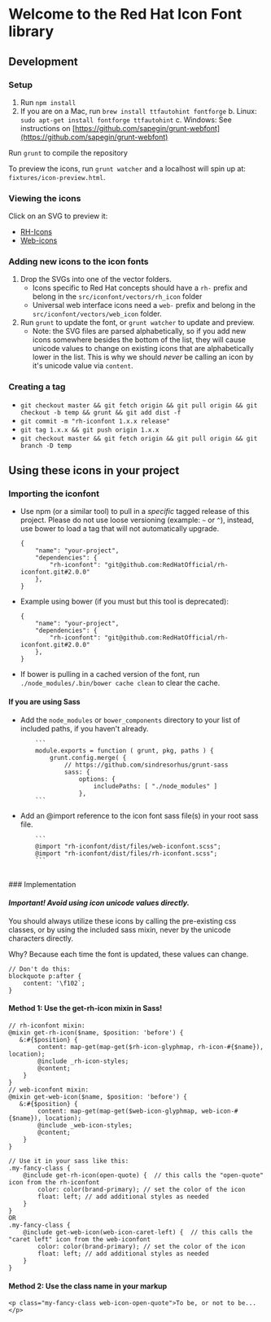 # Welcome to the Red Hat Icon Font library

## Development

### Setup

1. Run `npm install`
2. If you are on a Mac, run `brew install ttfautohint fontforge`
    b. Linux: `sudo apt-get install fontforge ttfautohint`
    c. Windows: See instructions on [https://github.com/sapegin/grunt-webfont](https://github.com/sapegin/grunt-webfont)


Run `grunt` to compile the repository

To preview the icons, run `grunt watcher` and a localhost will spin up at: `fixtures/icon-preview.html`.

### Viewing the icons

Click on an SVG to preview it:

-   [RH-Icons](https://github.com/RedHatOfficial/rh-iconfont/tree/master/src/iconfont/vectors/rh_icon)
-   [Web-icons](https://github.com/RedHatOfficial/rh-iconfont/tree/master/src/iconfont/vectors/web_icon)

### Adding new icons to the icon fonts

1. Drop the SVGs into one of the vector folders.
    - Icons specific to Red Hat concepts should have a `rh-` prefix and belong in the `src/iconfont/vectors/rh_icon` folder
    - Universal web interface icons need a `web-` prefix and belong in the `src/iconfont/vectors/web_icon` folder.
2. Run `grunt` to update the font, or `grunt watcher` to update and preview.
    - Note: the SVG files are parsed alphabetically, so if you add new icons somewhere besides the bottom of the list, they will cause unicode values to change on existing icons that are alphabetically lower in the list.  This is why we should *never* be calling an icon by it's unicode value via `content`.

### Creating a tag

-   `git checkout master && git fetch origin && git pull origin && git checkout -b temp && grunt && git add dist -f`
-   `git commit -m "rh-iconfont 1.x.x release"`
-   `git tag 1.x.x && git push origin 1.x.x`
-   `git checkout master && git fetch origin && git pull origin && git branch -D temp`

## Using these icons in your project

### Importing the iconfont

-   Use npm (or a similar tool) to pull in a _specific_ tagged release of this project. Please do not use loose versioning (example: `~` or `^`), instead, use bower to load a tag that will not automatically upgrade.

    ```
    {
        "name": "your-project",
        "dependencies": {
            "rh-iconfont": "git@github.com:RedHatOfficial/rh-iconfont.git#2.0.0"
        },
    }
    ```

-   Example using bower (if you must but this tool is deprecated):

    ```
    {
        "name": "your-project",
        "dependencies": {
            "rh-iconfont": "git@github.com:RedHatOfficial/rh-iconfont.git#2.0.0"
        },
    }
    ```

-   If bower is pulling in a cached version of the font, run `./node_modules/.bin/bower cache clean` to clear the cache.

#### If you are using Sass

-   Add the `node_modules` or `bower_components` directory to your list of included paths, if you haven't already.

        	```
        	module.exports = function ( grunt, pkg, paths ) {
        	    grunt.config.merge( {
        	        // https://github.com/sindresorhus/grunt-sass
        	        sass: {
        	            options: {
        	                includePaths: [ "./node_modules" ]
        	            },
        	```

-   Add an @import reference to the icon font sass file(s) in your root sass file.

        	```
        	@import "rh-iconfont/dist/files/web-iconfont.scss";
        	@import "rh-iconfont/dist/files/rh-iconfont.scss";
        	```

<br/>
### Implementation

#### _Important! Avoid using icon unicode values directly._

You should always utilize these icons by calling the pre-existing css classes, or by using the included sass mixin, never by the unicode characters directly.

Why? Because each time the font is updated, these values can change.

```
// Don't do this:
blockquote p:after {
    content: '\f102`;
}
```

#### Method 1: Use the get-rh-icon mixin in Sass!

```
// rh-iconfont mixin:
@mixin get-rh-icon($name, $position: 'before') {
   &:#{$position} {
        content: map-get(map-get($rh-icon-glyphmap, rh-icon-#{$name}), location);
        @include _rh-icon-styles;
        @content;
    }
}
// web-iconfont mixin:
@mixin get-web-icon($name, $position: 'before') {
   &:#{$position} {
        content: map-get(map-get($web-icon-glyphmap, web-icon-#{$name}), location);
        @include _web-icon-styles;
        @content;
    }
}

// Use it in your sass like this:
.my-fancy-class {
    @include get-rh-icon(open-quote) {  // this calls the "open-quote" icon from the rh-iconfont
        color: color(brand-primary); // set the color of the icon
        float: left; // add additional styles as needed
    }
}
OR
.my-fancy-class {
    @include get-web-icon(web-icon-caret-left) {  // this calls the "caret left" icon from the web-iconfont
        color: color(brand-primary); // set the color of the icon
        float: left; // add additional styles as needed
    }
}
```

#### Method 2: Use the class name in your markup

```
<p class="my-fancy-class web-icon-open-quote">To be, or not to be...</p>
```
